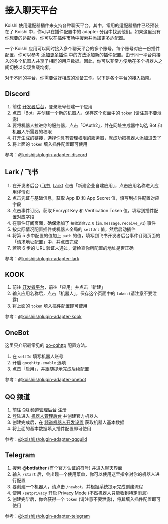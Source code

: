 # 接入聊天平台

Koishi 使用适配器插件来支持各种聊天平台。其中，常用的适配器插件已经预装在了 Koishi 中，你可以在插件配置中的 adapter 分组中找到他们。如果这里没有你想要的适配器，你可以在插件市场中搜索并添加更多适配器。

一个 Koishi 应用可以同时接入多个聊天平台的多个账号。每个账号对应一份插件配置，你可以参考 [添加更多插件](./market.md#添加更多插件) 中的方法添加新的插件配置。由于同一平台内接入的多个机器人共享了相同的用户数据。因此，你可以非常方便地在多个机器人之间切换以实现负载均衡。

对于不同的平台，你需要做好相应的准备工作。以下是各个平台的接入指南。

## Discord

1. 前往 [开发者后台](https://discord.com/developers/applications)，登录账号创建一个应用
2. 点击「Bot」并创建一个新的机器人，保存这个页面中的 `token` (请注意不要泄露)
3. 要将机器人拉进你的服务器，点击「OAuth2」，并在网址生成器中勾选 Bot 和机器人所需要的权限
4. 打开生成的链接，选择你具有管理权限的服务器，就成功把机器人添加进去了
5. 将上面的 `token` 填入插件配置即可使用

参考：[@koishijs/plugin-adapter-discord](../../plugins/adapter/discord.md)

## Lark / 飞书

1. 在开发者后台 ([飞书](https://open.feishu.cn/app/), [Lark](https://open.larksuite.com/app/)) 点击「新建企业自建应用」，点击应用名称进入应用详情页
2. 点击凭证与基础信息，获取 App ID 和 App Secret 值，填写到插件配置对应字段
3. 点击事件订阅，获取 Encrypt Key 和 Verification Token 值，填写到插件配置对应字段
4. 在事件订阅页面，确保添加了 `接收消息v2.0` (`im.message.receive_v1`) 事件
5. 按实际情况配置插件或机器人全局的 `selfUrl` 值，然后启动插件
6. 将第 5 步中配置的值加上 `path` 的值，填写到飞书开发者后台事件订阅页面的「请求地址配置」中，并点击完成
7. 若第 6 步的 URL 验证未通过，请检查你所配置的地址是否正确

参考：[@koishijs/plugin-adapter-lark](../../plugins/adapter/lark.md)

## KOOK

1. 前往 [开发者平台](https://developer.kookapp.cn/)，前往「应用」并点击「新建」
2. 输入应用名称后，点击「机器人」，保存这个页面中的 `token` (请注意不要泄露)
3. 将上面的 `token` 填入插件配置即可使用

参考：[@koishijs/plugin-adapter-kook](../../plugins/adapter/kook.md)

## OneBot

这里只介绍最常见的 [go-cqhttp](https://github.com/Mrs4s/go-cqhttp) 配置方法。

1. 在 `selfId` 填写机器人账号
2. 开启 `gocqhttp.enable` 选项
3. 点击「启用」，并跟随提示完成后续配置

参考：[@koishijs/plugin-adapter-onebot](../../plugins/adapter/onebot.md)

## QQ 频道

1. 前往 [QQ 频道管理后台](https://bot.q.qq.com/open/#/type?appType=2) 注册
2. 登陆进入 [机器人管理后台](https://bot.q.qq.com/open/#/botlogin) 并创建官方机器人
3. 创建完成后，在 [频道机器人开发设置](https://bot.q.qq.com/#/developer/developer-setting) 获取机器人基本数据
4. 将上面的基本数据填入插件配置即可使用

参考：[@koishijs/plugin-adapter-qqguild](../../plugins/adapter/qqguild.md)

## Telegram

1. 搜索 **@botfather** (有个官方认证的符号) 并进入聊天界面
2. 输入 `/start` 后，会出现一个使用菜单，你可以使用这里指令对你的机器人进行配置
3. 要创建一个机器人，请点击 `/newbot`，并根据系统提示完成创建流程
4. 使用 `/setprivacy` 开启 Privacy Mode (不然机器人只能收到特定消息)
5. 创建完毕后，你会获得一个 `token` (请注意不要泄露)，将其填入插件配置即可使用

参考：[@koishijs/plugin-adapter-telegram](../../plugins/adapter/telegram.md)
